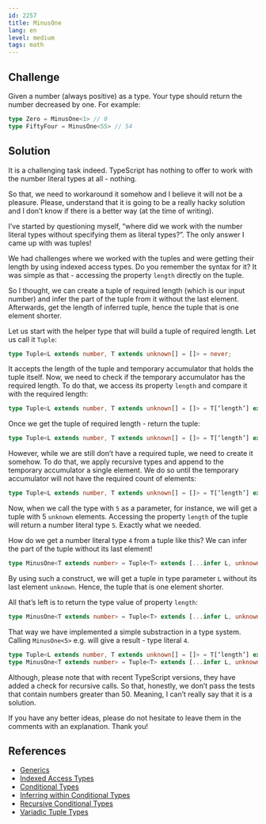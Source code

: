 ```yaml
---
id: 2257
title: MinusOne
lang: en
level: medium
tags: math
---
```


## Challenge

Given a number (always positive) as a type.
Your type should return the number decreased by one.
For example:

```typescript
type Zero = MinusOne<1> // 0
type FiftyFour = MinusOne<55> // 54
```

## Solution

It is a challenging task indeed.
TypeScript has nothing to offer to work with the number literal types at all - nothing.

So that, we need to workaround it somehow and I believe it will not be a pleasure.
Please, understand that it is going to be a really hacky solution and I don’t know if there is a better way (at the time of writing).

I’ve started by questioning myself, “where did we work with the number literal types without specifying them as literal types?”.
The only answer I came up with was tuples!

We had challenges where we worked with the tuples and were getting their length by using indexed access types.
Do you remember the syntax for it?
It was simple as that - accessing the property `length` directly on the tuple.

So I thought, we can create a tuple of required length (which is our input number) and infer the part of the tuple from it without the last element.
Afterwards, get the length of inferred tuple, hence the tuple that is one element shorter.

Let us start with the helper type that will build a tuple of required length.
Let us call it `Tuple`:

```typescript
type Tuple<L extends number, T extends unknown[] = []> = never;
```

It accepts the length of the tuple and temporary accumulator that holds the tuple itself.
Now, we need to check if the temporary accumulator has the required length.
To do that, we access its property `length` and compare it with the required length:

```typescript
type Tuple<L extends number, T extends unknown[] = []> = T[‘length’] extends L ? never : never;
```

Once we get the tuple of required length - return the tuple:

```typescript
type Tuple<L extends number, T extends unknown[] = []> = T[‘length’] extends L ? T : never;
```

However, while we are still don’t have a required tuple, we need to create it somehow.
To do that, we apply recursive types and append to the temporary accumulator a single element.
We do so until the temporary accumulator will not have the required count of elements:

```typescript
type Tuple<L extends number, T extends unknown[] = []> = T[‘length’] extends L ? T : Tuple<L, [...T, unknown]>;
```

Now, when we call the type with `5` as a parameter, for instance, we will get a tuple with 5 `unknown` elements.
Accessing the property `length` of the tuple will return a number literal type `5`.
Exactly what we needed.

How do we get a number literal type `4` from a tuple like this?
We can infer the part of the tuple without its last element!

```typescript
type MinusOne<T extends number> = Tuple<T> extends [...infer L, unknown] ? never : never;
```

By using such a construct, we will get a tuple in type parameter `L` without its last element `unknown`.
Hence, the tuple that is one element shorter.

All that’s left is to return the type value of property `length`:

```typescript
type MinusOne<T extends number> = Tuple<T> extends [...infer L, unknown] ? L[‘length’] : never;
```

That way we have implemented a simple substraction in a type system.
Calling `MinusOne<5>` e.g. will give a result - type literal `4`.

```typescript
type Tuple<L extends number, T extends unknown[] = []> = T[‘length’] extends L ? T : Tuple<L, [...T, unknown]>;
type MinusOne<T extends number> = Tuple<T> extends [...infer L, unknown] ? L[‘length’] : never;
```

Although, please note that with recent TypeScript versions, they have added a check for recursive calls.
So that, honestly, we don’t pass the tests that contain numbers greater than 50.
Meaning, I can’t really say that it is a solution.

If you have any better ideas, please do not hesitate to leave them in the comments with an explanation.
Thank you!

## References

- [Generics](https://www.typescriptlang.org/docs/handbook/2/generics.html)
- [Indexed Access Types](https://www.typescriptlang.org/docs/handbook/2/indexed-access-types.html)
- [Conditional Types](https://www.typescriptlang.org/docs/handbook/2/conditional-types.html)
- [Inferring within Conditional Types](https://www.typescriptlang.org/docs/handbook/2/conditional-types.html#inferring-within-conditional-types)
- [Recursive Conditional Types](https://www.typescriptlang.org/docs/handbook/release-notes/typescript-4-1.html#recursive-conditional-types)
- [Variadic Tuple Types](https://www.typescriptlang.org/docs/handbook/release-notes/typescript-4-0.html#variadic-tuple-types)
